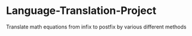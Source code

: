 # Language-Translation-Project
Translate math equations from infix to postfix by various different methods
